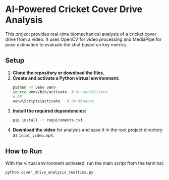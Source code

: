 # AI-Powered Cricket Cover Drive Analysis

This project provides real-time biomechanical analysis of a cricket cover drive from a video. It uses OpenCV for video processing and MediaPipe for pose estimation to evaluate the shot based on key metrics.

## Setup

1.  **Clone the repository or download the files.**
2.  **Create and activate a Python virtual environment:**
    ```bash
    python -m venv venv
    source venv/bin/activate  # On macOS/Linux
    # OR
    venv\Scripts\activate   # On Windows
    ```
3.  **Install the required dependencies:**
    ```bash
    pip install -r requirements.txt
    ```
4.  **Download the video** for analysis and save it in the root project directory as `input_video.mp4`.

## How to Run

With the virtual environment activated, run the main script from the terminal:

```bash
python cover_drive_analysis_realtime.py